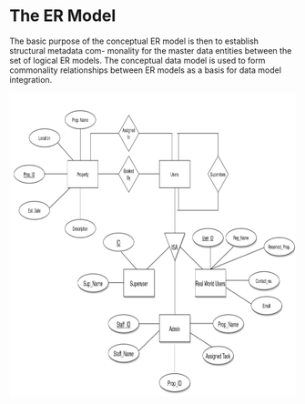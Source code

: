 # The ER Model
The basic purpose of the conceptual ER model is then to establish structural metadata com-
monality for the master data entities between the set of logical ER models. The conceptual data
model is used to form commonality relationships between ER models as a basis for data model
integration.

<p align="center">
<img width="700" height="535" src="images/ER-model.png"> 
  </p>

